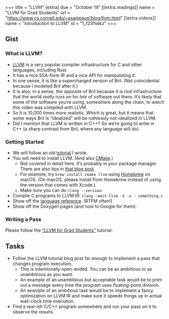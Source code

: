 +++
title = "LLVM"
[extra]
due = "October 19"
[[extra.readings]]
name = "LLVM for Grad Students"
url = "https://www.cs.cornell.edu/~asampson/blog/llvm.html"
[[extra.videos]]
name = "introduction to LLVM"
id = "1_f231lwkz"
+++
## Gist

### What is LLVM?

- [LLVM][] is a very popular compiler infrastructure for C and other languages, including Rust.
- It has a nice SSA-form IR and a nice API for manipulating it.
- In one sense, it is like a supercharged version of Bril. (Not coincidental because I modeled Bril after it.)
- It is also, in a sense, the *opposite* of Bril because it is *real* infrastructure that the world *really* runs on for *lots* of software out there. It’s likely that some of the software you’re using, somewhere along the chain, to watch this video was compiled with LLVM.
- So it is 10,000 times more realistic. Which is great, but it means that some ways Bril is “idealized” will be ruthlessly not-idealized in LLVM.
- Did I mention that LLVM is written in C++? So we’re going to write in C++ (a sharp contrast from Bril, where any language will do).

### Getting Started

- We will follow an old [tutorial][blog] I wrote.
- You will need to install LLVM. (And also [CMake][].)
	- Not covered in detail here. It’s probably in your package manager. There are also tips in [that blog post][blog].
	- For example, try `brew install cmake llvm` using [Homebrew][brew] on macOS. (On macOS, please install from Homebrew instead of using the version that comes with Xcode.)
	- Make sure you can do `clang --version`.
- Compile C programs to LLVM IR: `clang -emit-llvm -S -o - something.c`
- Show off the [language reference][langref]. (RTFM often!)
- Show off the Doxygen pages (and how to Google for them).

### Writing a Pass

Please follow the [“LLVM for Grad Students”][blog] tutorial.

## Tasks

- Follow the LLVM tutorial blog post far enough to implement a pass that changes program execution.
    - This is intentionally open-ended. You can be as ambitious or as unambitious as you want.
    - An example of an unambitious but acceptable task would be to print out a message every time the program uses floating-point division.
    - An example of an ambitious task would be to implement a fancy optimization on LLVM IR and make sure it speeds things up in actual wall-clock time execution.
- Find a real-ish C/C++ program somewhere and run your pass on it to observe the results.

[blog]: https://www.cs.cornell.edu/~asampson/blog/llvm.html
[llvm]: https://llvm.org
[langref]: https://llvm.org/docs/LangRef.html
[cmake]: https://cmake.org
[brew]: https://brew.sh
